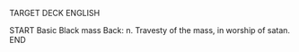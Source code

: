 TARGET DECK
ENGLISH

START
Basic
Black mass
Back: n. Travesty of the mass, in worship of satan.
END
